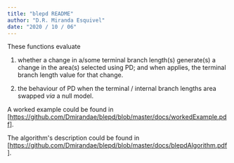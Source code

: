 ```yaml
---
title: "blepd README"
author: "D.R. Miranda Esquivel"
date: "2020 / 10 / 06"
---
```


These functions evaluate 

1. whether a change in a/some terminal branch length(s) generate(s) a change in the area(s) selected using PD; 
and when applies, the terminal branch length value for that change.

2. the behaviour of PD when the terminal / internal branch lengths area swapped _via_ a null model.

A worked example could be found in  [https://github.com/Dmirandae/blepd/blob/master/docs/workedExample.pdf].

The algorithm's description could be found in [https://github.com/Dmirandae/blepd/blob/master/docs/blepdAlgorithm.pdf].
